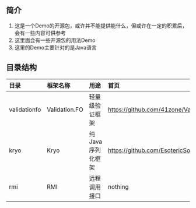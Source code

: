 ## 简介

1. 这是一个Demo的开源包，或许并不能提供能什么，但或许在一定的积累后，会有一些内容可供参考
2. 这里面会有一些开源包的用法Demo
3. 这里的Demo主要针对的是Java语言

## 目录结构

|目录|框架名称|用途|首页|
|:--|:--|:--|:--|
|validationfo|Validation.FO|轻量级验证框架|https://github.com/41zone/Validation.FO|
|kryo|Kryo|纯Java序列化框架|https://github.com/EsotericSoftware/kryo|
|rmi|RMI|远程调用接口|nothing|
